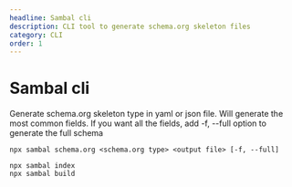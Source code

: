 ```yaml
---
headline: Sambal cli
description: CLI tool to generate schema.org skeleton files
category: CLI
order: 1
---
```


# Sambal cli

<p class="lead">Generate schema.org skeleton type in yaml or json file.  Will generate the most common fields.  If you want all the fields, add -f, --full option to generate the full schema</p>

```ShellSession
npx sambal schema.org <schema.org type> <output file> [-f, --full]

npx sambal index
npx sambal build
```